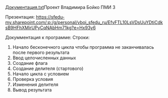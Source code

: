 [Документация.txt](https://github.com/orderplaced001/Project1/files/13628207/default.txt)Проект Владимира Бойко ПМИ 3

Презентация: https://sfedu-my.sharepoint.com/:p:/g/personal/vboi_sfedu_ru/EfvFTL10LsVDsUuYDtiCdksB9HFhXMirUPyCqNAbHm71kg?e=Hx93y6

Докумментация к программе: 
Строки:
1.  Начало бесконечного цикла чтобы программа не заканчивалась после первого результата
3.  Ввод целочисленных данных
5.  Создание флага
6.  Создание делителя (стартового)
7.  Начало цикла с условием
8.  Проверка условия
9.  Изменения делителя
11. Вывод результата

